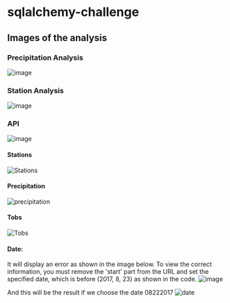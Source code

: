 # sqlalchemy-challenge

## Images of the analysis

### Precipitation Analysis

![image](https://github.com/user-attachments/assets/f90d774f-383b-4f4e-b30a-224be233e1bd)

### Station Analysis

![image](https://github.com/user-attachments/assets/a2e7a41c-dd45-4bcc-95e7-a546069c56ae)

### API

![image](https://github.com/user-attachments/assets/19909842-7389-48e4-9c5a-fc6c1153d296)

#### Stations
![Stations](https://github.com/user-attachments/assets/6faeeb31-5bbc-4c4c-9a06-40e6eef4a4c6)

#### Precipitation
![precipitation](https://github.com/user-attachments/assets/67abc395-bef1-4fba-a682-f5b1013ded69)

#### Tobs
![Tobs](https://github.com/user-attachments/assets/b44568a2-1791-4c26-a5fd-0056cb371264)

#### Date:
It will display an error as shown in the image below. To view the correct information, you must remove the 'start' part from the URL and set the specified date, which is before (2017, 8, 23) as shown in the code.
![image](https://github.com/user-attachments/assets/d2750d32-8f2e-4c03-aa83-8e7a6eafa660)

And this will be the result if we choose the date 08222017
![date](https://github.com/user-attachments/assets/f0ccf084-1c2f-4547-a8da-fc4836ef5b1c)
